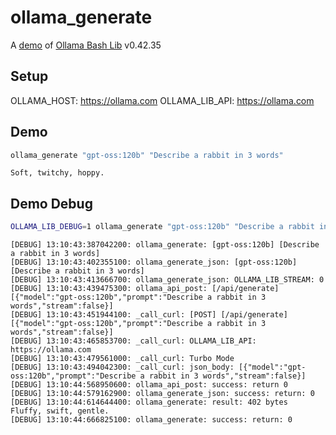 # ollama_generate

A [demo](../README.md#demos) of [Ollama Bash Lib](https://github.com/attogram/ollama-bash-lib) v0.42.35

## Setup

OLLAMA_HOST: https://ollama.com
OLLAMA_LIB_API: https://ollama.com


## Demo

```bash
ollama_generate "gpt-oss:120b" "Describe a rabbit in 3 words"
```
```
Soft, twitchy, hoppy.
```

## Demo Debug

```bash
OLLAMA_LIB_DEBUG=1 ollama_generate "gpt-oss:120b" "Describe a rabbit in 3 words"
```
```
[DEBUG] 13:10:43:387042200: ollama_generate: [gpt-oss:120b] [Describe a rabbit in 3 words]
[DEBUG] 13:10:43:402355100: ollama_generate_json: [gpt-oss:120b] [Describe a rabbit in 3 words]
[DEBUG] 13:10:43:413666700: ollama_generate_json: OLLAMA_LIB_STREAM: 0
[DEBUG] 13:10:43:439475300: ollama_api_post: [/api/generate] [{"model":"gpt-oss:120b","prompt":"Describe a rabbit in 3 words","stream":false}]
[DEBUG] 13:10:43:451944100: _call_curl: [POST] [/api/generate] [{"model":"gpt-oss:120b","prompt":"Describe a rabbit in 3 words","stream":false}]
[DEBUG] 13:10:43:465853700: _call_curl: OLLAMA_LIB_API: https://ollama.com
[DEBUG] 13:10:43:479561000: _call_curl: Turbo Mode
[DEBUG] 13:10:43:494042300: _call_curl: json_body: [{"model":"gpt-oss:120b","prompt":"Describe a rabbit in 3 words","stream":false}]
[DEBUG] 13:10:44:568950600: ollama_api_post: success: return 0
[DEBUG] 13:10:44:579162900: ollama_generate_json: success: return: 0
[DEBUG] 13:10:44:614644400: ollama_generate: result: 402 bytes
Fluffy, swift, gentle.
[DEBUG] 13:10:44:666825100: ollama_generate: success: return: 0
```
